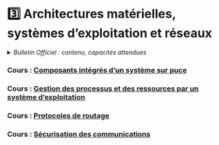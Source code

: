 # 3️⃣ Architectures matérielles, systèmes d’exploitation et réseaux
<details>
    <summary><i>Bulletin Officiel : contenu, capacités attendues</i></summary>

>La réduction de taille des éléments des circuits électroniques a conduit à l’avènement de systèmes sur puce (**SoCs** pour *Systems On Chips* en anglais) qui regroupent dans un seul circuit nombre de fonctions autrefois effectuées par des circuits séparés assemblés sur une carte électronique. Un tel système sur puce est conçu et mis au point de façon logicielle, ses briques électroniques sont accessibles par des API, comme pour les bibliothèques logicielles.  
>Toute machine est dotée d’un **système d’exploitation** qui a pour fonction de charger les programmes depuis la mémoire de masse et de lancer leur exécution en leur créant des **processus**, de gérer l’ensemble des ressources, de traiter les interruptions ainsi que les entrées-sorties et enfin d’assurer la sécurité globale du système.  
>Dans un réseau, les **routeurs** jouent un rôle essentiel dans la transmission des paquets sur Internet : les paquets sont routés individuellement par des algorithmes. Les pertes logiques peuvent être compensées par des protocoles reposant sur des accusés de réception ou des demandes de renvoi, comme **TCP**.  
>La protection des données sensibles échangées est au cœur d’Internet. Les notions de **chiffrement** et de **déchiffrement** de paquets pour les communications sécurisées sont explicitées.  
>| Contenu | Capacités attendues |
>| :-- | :-- |
>| Composants intégrés d’un système sur puce | - Identifier les principaux composants sur un schéma de circuit et les avantages de leur intégration en termes de vitesse et de consommation |
>| Gestion des processus et des ressources par un système d’exploitation | - Décrire la création d’un processus, l’ordonnancement de plusieurs processus par le système <br>- Mettre en évidence le risque de l’interblocage (*deadlock*) |
>| Protocoles de routage | - Identifier, suivant le protocole de routage utilisé, la route empruntée par un paquet |
>| Sécurisation des communications | - Décrire les principes de chiffrement symétrique (clef partagée) et asymétrique (avec clef privée/clef publique) <br>- Décrire l’échange d’une clef symétrique en utilisant un protocole asymétrique pour sécuriser une communication |

</details>

### Cours : [Composants intégrés d’un système sur puce]()

### Cours : [Gestion des processus et des ressources par un système d’exploitation]()

### Cours : [Protocoles de routage]()

### Cours : [Sécurisation des communications]()

